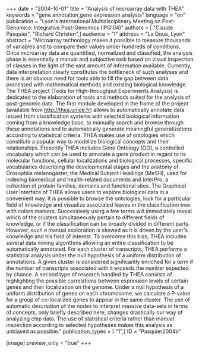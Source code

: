 +++
date = "2004-10-01"
title = "Analysis of microarray data with THEA"
keywords = "gene annotation,gene expression analysis"
language = "en"
publication = "Lyon's International Multidisciplinary Meeting on Post-Genomics: Integrative Post-Genomics (IPG'04)"
authors = [ "Claude Pasquier", "Richard Christen",]
audience = "I"
address = "La Doua, Lyon"
abstract = "Microarray technology makes it possible to measure thousands of variables and to compare their values under hundreds of conditions. Once microarray data are quantified, normalized and classified, the analysis phase is essentially a manual and subjective task based on visual inspection of classes in the light of the vast amount of information available. Currently, data interpretation clearly constitutes the bottleneck of such analyses and there is an obvious need for tools able to fill the gap between data processed with mathematical methods and existing biological knowledge. The THEA project (Tools for High-throughput Experiments Analysis) is dedicated to the elaboration of tools and methods suited for the analysis of post-genomic data. The first module developed in the frame of the project (available from http://thea.unice.fr) allows to automatically annotate data issued from classification systems with selected biological information coming from a knowledge base, to manually search and browse through these annotations and to automatically generate meaningful generalizations according to statistical criteria. THEA makes use of ontologies which constitute a popular way to modelize biological concepts and their relationships. Presently THEA includes Gene Ontology (GO), a controlled vocabulary which can be used to annotate a gene product in regard to its molecular functions, cellular localizations and biological processes, specific vocabularies describing the developmental stages and the anatomy of Drosophila melanogaster, the Medical Subject Headings (MeSH), used for indexing biomedical and health-related documents and InterPro, a collection of protein families, domains and functional sites. The Graphical User Interface of THEA allows users to explore biological data in a convenient way. It is possible to browse the ontologies, look for a particular field of knowledge and visualize associated leaves in the classification tree with colors markers. Successively using a few terms will immediately reveal which of the clusters simultaneously pertain to different fields of knowledge, or if the classification can be broadly divided in different parts. However, such a manual exploration is skewed as it is driven by the user's knowledge and his field of interest. To overcome this bias, THEA includes several data mining algorithms allowing an entire classification to be automatically annotated. For each cluster of transcripts, THEA performs a statistical analysis under the null hypothesis of a uniform distribution of annotations. A given cluster is considered significantly enriched for a term if the number of transcripts associated with it exceeds the number expected by chance. A second type of research handled by THEA consists of highlighting the possible correlations between expression levels of certain genes and their localization on the genome. Under a null hypothesis of a uniform distribution of genes on each chromosome, we calculate a P-value for a group of co-localized genes to appear in the same cluster. The use of automatic description of the nodes to interpret massive data-sets in terms of concepts, only briefly described here, changes drastically our way of analyzing chip data. The use of statistical criteria rather than manual inspection according to selected hypotheses makes this analysis as unbiased as possible."
publication_types = [ "1",]
ID = "Pasquier2004b"

[image]
preview_only = "true"
+++
